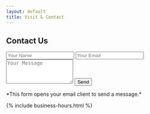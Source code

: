 ```yaml
---
layout: default
title: Visit & Contact
---
```


<section class="max-w-3xl mx-auto px-4 text-center space-y-6">

  <h2 class="text-2xl sm:text-3xl font-semibold mb-4">Contact Us</h2>

  <form action="mailto:meow@fthnmr.com" method="post" enctype="text/plain" class="flex flex-col gap-4 max-w-md mx-auto">
    <input type="text" name="name" placeholder="Your Name" class="px-4 py-2 rounded text-black" required>
    <input type="email" name="email" placeholder="Your Email" class="px-4 py-2 rounded text-black" required>
    <textarea name="message" rows="4" placeholder="Your Message" class="px-4 py-2 rounded text-black" required></textarea>
    <button type="submit" class="px-6 py-3 border border-white rounded hover:bg-white hover:text-black transition">Send</button>
  </form>

  <p class="text-gray-400 mt-2 text-sm">*This form opens your email client to send a message.*</p>

  <!-- Optional: Business Hours -->
  <section class="text-center max-w-3xl mx-auto px-4 mt-12">
    {% include business-hours.html %}
  </section>

</section>
